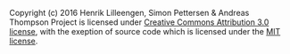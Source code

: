 Copyright (c) 2016 Henrik Lilleengen, Simon Pettersen & Andreas Thompson
Project is licensed under [Creative Commons Attribution 3.0 license](http://creativecommons.org/licenses/by/3.0/us/deed.en_US), with the exeption of source code which is licensed under the [MIT license](http://opensource.org/licenses/mit-license.php).
